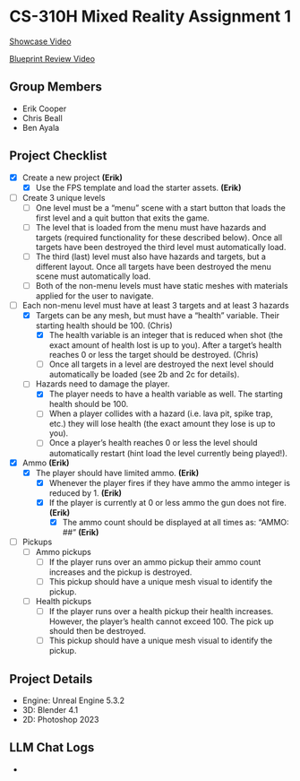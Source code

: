 # CS-310H Mixed Reality Assignment 1

[Showcase Video](https://www.youtube.com/)

[Blueprint Review Video](https://www.youtube.com/)

## Group Members
- Erik Cooper
- Chris Beall
- Ben Ayala

## Project Checklist
- [x] Create a new project **(Erik)**
  - [x] Use the FPS template and load the starter assets. **(Erik)**
- [ ] Create 3 unique levels
  - [ ] One level must be a “menu” scene with a start button that loads the first level and a quit button that exits the game.
  - [ ] The level that is loaded from the menu must have hazards and targets (required functionality for these described below). Once all targets have been destroyed the third level must automatically load.
  - [ ] The third (last) level must also have hazards and targets, but a different layout. Once all targets have been destroyed the menu scene must automatically load.
  - [ ] Both of the non-menu levels must have static meshes with materials applied for the user to navigate.
- [ ] Each non-menu level must have at least 3 targets and at least 3 hazards
  - [x] Targets can be any mesh, but must have a “health” variable. Their starting health should be 100. (Chris)
    - [x] The health variable is an integer that is reduced when shot (the exact amount of health lost is up to you). After a target’s health reaches 0 or less the target should be destroyed. (Chris)
    - [ ] Once all targets in a level are destroyed the next level should automatically be loaded (see 2b and 2c for details).
  - [ ] Hazards need to damage the player.
    - [x] The player needs to have a health variable as well. The starting health should be 100.
    - [ ] When a player collides with a hazard (i.e. lava pit, spike trap, etc.) they will lose health (the exact amount they lose is up to you).
    - [ ] Once a player’s health reaches 0 or less the level should automatically restart (hint load the level currently being played!).
- [x] Ammo **(Erik)**
  - [x] The player should have limited ammo. **(Erik)**
    - [x] Whenever the player fires if they have ammo the ammo integer is reduced by 1. **(Erik)**
    - [x] If the player is currently at 0 or less ammo the gun does not fire. **(Erik)**
      - [x] The ammo count should be displayed at all times as: “AMMO: ##” **(Erik)**
- [ ] Pickups
  - [ ] Ammo pickups
    - [ ] If the player runs over an ammo pickup their ammo count increases and the pickup is destroyed.
    - [ ] This pickup should have a unique mesh visual to identify the pickup.
  - [ ] Health pickups
    - [ ] If the player runs over a health pickup their health increases. However, the player’s health cannot exceed 100. The pick up should then be destroyed.
    - [ ] This pickup should have a unique mesh visual to identify the pickup.

## Project Details
- Engine: Unreal Engine 5.3.2
- 3D: Blender 4.1
- 2D: Photoshop 2023

## LLM Chat Logs
- 
